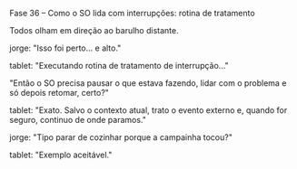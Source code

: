 Fase 36 – Como o SO lida com interrupções: rotina de tratamento

Todos olham em direção ao barulho distante.

jorge: "Isso foi perto... e alto."

tablet: "Executando rotina de tratamento de interrupção..."

"Então o SO precisa pausar o que estava fazendo, lidar com o problema e só depois retomar, certo?"

tablet: "Exato. Salvo o contexto atual, trato o evento externo e, quando for seguro, continuo de onde paramos."

jorge: "Tipo parar de cozinhar porque a campainha tocou?"

tablet: "Exemplo aceitável."

